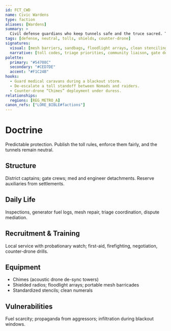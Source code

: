 ```yaml
---
id: FCT_CWD
name: Civic Wardens
type: faction
aliases: [Wardens]
summary: >
  Civil defense guardians who keep tunnels safe and the truce sacred. They trade predictability for legitimacy: toll codes, med priority, and mesh barriers that actually hold.
tags: [defense, neutral, tolls, shields, counter-drone]
signatures:
  visual: [mesh barriers, sandbags, floodlight arrays, clean stenciling, numbered gates]
  narrative: [toll codes, triage priorities, community liaison, gate de-escalation]
palette:
  primary: "#54708C"
  secondary: "#CED7DE"
  accent: "#F1C24B"
hooks:
  - Guard medical caravans during a blackout storm.
  - De-escalate a toll standoff between Nomads and raiders.
  - Counter-drone “Chimes” deployment under duress.
relationships:
  regions: [REG_METRO_A]
canon_refs: ["LORE_BIBLE#factions"]
---
```


# Doctrine
Predictable protection. Publish the toll rules, enforce them fairly, and the tunnels remain neutral.

## Structure

District captains; gate crews; med and engineer detachments. Reserve auxiliaries from settlements.

## Daily Life

Inspections, generator fuel logs, mesh repair, triage coordination, dispute mediation.

## Recruitment & Training

Local service with probationary watch; first-aid, firefighting, negotiation, counter-drone drills.

## Equipment

- Chimes (acoustic drone de-sync towers)
- Shielded radios; floodlight arrays; portable mesh barricades
- Standardized stencils; clean numerals

## Vulnerabilities

Fuel scarcity; propaganda from aggressors; infiltration during blackout windows.
